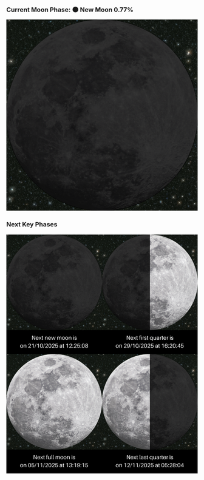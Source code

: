 ### Current Moon Phase: 🌑 New Moon 0.77%
![Moon Phase](moonphase.png)
### Next Key Phases
![Gallery](gallery.png)